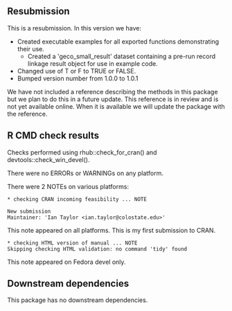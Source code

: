 ## Resubmission
This is a resubmission. In this version we have:

* Created executable examples for all exported functions demonstrating their use.
    - Created a 'geco_small_result' dataset containing a pre-run record linkage result object for use in example code.
* Changed use of T or F to TRUE or FALSE.
* Bumped version number from 1.0.0 to 1.0.1

We have not included a reference describing the methods in this package but we plan to do this in a future update. This reference is in review and is not yet available online. When it is available we will update the package with the reference.

## R CMD check results
Checks performed using rhub::check_for_cran() and devtools::check_win_devel().

There were no ERRORs or WARNINGs on any platform.

There were 2 NOTEs on various platforms:

```
* checking CRAN incoming feasibility ... NOTE

New submission
Maintainer: 'Ian Taylor <ian.taylor@colostate.edu>'
```

This note appeared on all platforms. This is my first submission to CRAN.

```
* checking HTML version of manual ... NOTE
Skipping checking HTML validation: no command 'tidy' found
```

This note appeared on Fedora devel only.

## Downstream dependencies
This package has no downstream dependencies.
